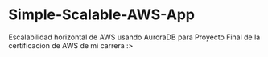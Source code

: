 # Simple-Scalable-AWS-App
Escalabilidad horizontal de AWS usando AuroraDB para Proyecto Final de la certificacion de AWS de mi carrera :>
